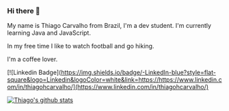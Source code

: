 ### Hi there 👋

My name is Thiago Carvalho from Brazil, I'm a dev student. I'm currently learning Java and JavaScript.

In my free time I like to watch football and go hiking. 

I'm a coffee lover.

[![Linkedin Badge](https://img.shields.io/badge/-LinkedIn-blue?style=flat-square&logo=Linkedin&logoColor=white&link=https://https://www.linkedin.com/in/thiagohcarvalho/](https://www.linkedin.com/in/thiagohcarvalho/)


[![Thiago's github stats](https://github-readme-stats.vercel.app/api?username=thh-carvalho&count_private=true)](https://github.com/thh-carvalho)
